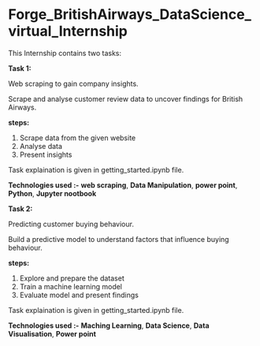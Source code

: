 # Forge_BritishAirways_DataScience_virtual_Internship
This Internship contains two tasks:

**Task 1:**

Web scraping to gain company insights.

Scrape and analyse customer review data to uncover findings for British Airways.

**steps:**
1) Scrape data from the given website
2) Analyse data
3) Present insights
   
Task explaination is given in getting_started.ipynb file.

**Technologies used :-** **web scraping**, **Data Manipulation**, **power point**, **Python**, **Jupyter nootbook**

**Task 2:**

Predicting customer buying behaviour.

Build a predictive model to understand factors that influence buying behaviour.

**steps:**
1) Explore and prepare the dataset
2) Train a machine learning model
3) Evaluate model and present findings

Task explaination is given in getting_started.ipynb file.

**Technologies used :-** **Maching Learning**, **Data Science**, **Data Visualisation**, **Power point**


